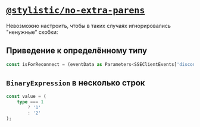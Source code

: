 # [`@stylistic/no-extra-parens`](https://eslint.style/rules/no-extra-parens)

Невозможно настроить, чтобы в таких случаях игнорировались "ненужные" скобки:

## Приведение к определённому типу
```typescript
const isForReconnect = (eventData as Parameters<SSEClientEvents['disconnect']>[0]);
```

## `BinaryExpression` в несколько строк
```typescript
const value = (
    type === 1
        ? '1'
        : '2'
);
```
